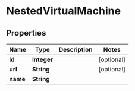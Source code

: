 # NestedVirtualMachine

## Properties
Name | Type | Description | Notes
------------ | ------------- | ------------- | -------------
**id** | **Integer** |  |  [optional]
**url** | **String** |  |  [optional]
**name** | **String** |  | 

